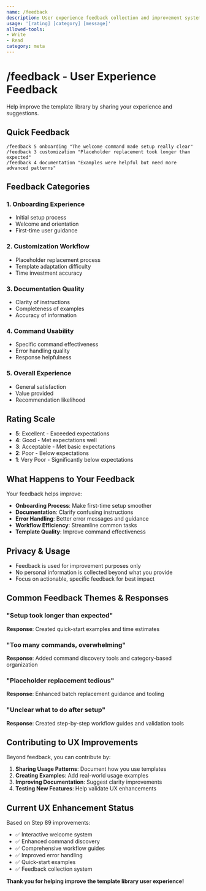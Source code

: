 ```yaml
---
name: /feedback
description: User experience feedback collection and improvement system
usage: '[rating] [category] [message]'
allowed-tools:
- Write
- Read
category: meta
---
```


# /feedback - User Experience Feedback

Help improve the template library by sharing your experience and suggestions.

## Quick Feedback
```
/feedback 5 onboarding "The welcome command made setup really clear"
/feedback 3 customization "Placeholder replacement took longer than expected"
/feedback 4 documentation "Examples were helpful but need more advanced patterns"
```

## Feedback Categories

### 1. Onboarding Experience
- Initial setup process
- Welcome and orientation
- First-time user guidance

### 2. Customization Workflow  
- Placeholder replacement process
- Template adaptation difficulty
- Time investment accuracy

### 3. Documentation Quality
- Clarity of instructions
- Completeness of examples
- Accuracy of information

### 4. Command Usability
- Specific command effectiveness
- Error handling quality
- Response helpfulness

### 5. Overall Experience
- General satisfaction
- Value provided
- Recommendation likelihood

## Rating Scale
- **5**: Excellent - Exceeded expectations
- **4**: Good - Met expectations well  
- **3**: Acceptable - Met basic expectations
- **2**: Poor - Below expectations
- **1**: Very Poor - Significantly below expectations

## What Happens to Your Feedback

Your feedback helps improve:
- **Onboarding Process**: Make first-time setup smoother
- **Documentation**: Clarify confusing instructions
- **Error Handling**: Better error messages and guidance
- **Workflow Efficiency**: Streamline common tasks
- **Template Quality**: Improve command effectiveness

## Privacy & Usage
- Feedback is used for improvement purposes only
- No personal information is collected beyond what you provide
- Focus on actionable, specific feedback for best impact

## Common Feedback Themes & Responses

### "Setup took longer than expected"
**Response**: Created quick-start examples and time estimates

### "Too many commands, overwhelming"
**Response**: Added command discovery tools and category-based organization

### "Placeholder replacement tedious"
**Response**: Enhanced batch replacement guidance and tooling

### "Unclear what to do after setup"
**Response**: Created step-by-step workflow guides and validation tools

## Contributing to UX Improvements

Beyond feedback, you can contribute by:
1. **Sharing Usage Patterns**: Document how you use templates
2. **Creating Examples**: Add real-world usage examples
3. **Improving Documentation**: Suggest clarity improvements
4. **Testing New Features**: Help validate UX enhancements

## Current UX Enhancement Status

Based on Step 89 improvements:
- ✅ Interactive welcome system
- ✅ Enhanced command discovery
- ✅ Comprehensive workflow guides
- ✅ Improved error handling
- ✅ Quick-start examples
- ✅ Feedback collection system

**Thank you for helping improve the template library user experience!**
